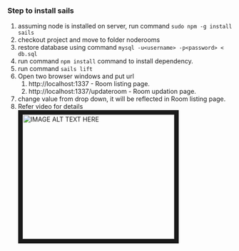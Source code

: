 ### Step to install sails
1. assuming node is installed on server, run command `sudo npm -g install sails`
2. checkout project and move to folder noderooms
3. restore database using command `mysql -u<username> -p<password> < db.sql`
4. run command ` npm install ` command to install dependency.
5. run command `sails lift`
6. Open two browser windows and put url
    1. http://localhost:1337 - Room listing page.
    2. http://localhost:1337/updateroom - Room updation page.
7. change value from drop down, it will be reflected in Room listing page.
8. Refer video for details
<a href="http://www.youtube.com/watch?feature=player_embedded&v=vOeeDyUZaAg
" target="_blank"><img src="http://img.youtube.com/vi/vOeeDyUZaAg/0.jpg"
alt="IMAGE ALT TEXT HERE" width="340" height="280" border="10" /></a>

